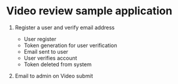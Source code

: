 # Video review sample application

1. Register a user and verify email address 
    - User register 
    - Token generation for user verification
    - Email sent to user
    - User verifies account
    - Token deleted from system

2. Email to admin on Video submit
